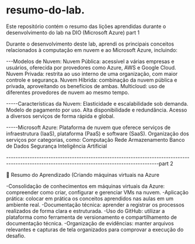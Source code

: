 # resumo-do-lab.
Este repositório contém o resumo das lições aprendidas durante o desenvolvimento do lab na DIO (Microsoft Azure) part 1

Durante o desenvolvimento deste lab, aprendi os principais conceitos relacionados à computação em nuvem e ao Microsoft Azure, incluindo:

---Modelos de Nuvem:
Nuvem Pública: acessível a várias empresas e usuários, oferecida por provedores como Azure, AWS e Google Cloud.
Nuvem Privada: restrita ao uso interno de uma organização, com maior controle e segurança.
Nuvem Híbrida: combinação da nuvem pública e privada, aproveitando os benefícios de ambas.
Multicloud: uso de diferentes provedores de nuvem ao mesmo tempo.

-----Características da Nuvem:
Elasticidade e escalabilidade sob demanda.
Modelo de pagamento por uso.
Alta disponibilidade e redundância.
Acesso a diversos serviços de forma rápida e global.

-----Microsoft Azure:
Plataforma de nuvem que oferece serviços de infraestrutura (IaaS), plataforma (PaaS) e software (SaaS).
Organização dos serviços por categorias, como:
Computação
Rede
Armazenamento
Banco de Dados
Segurança
Inteligência Artificial

-----------------------------------------------------------------------------------------------------------------------------------------------part 2

📌 Resumo do Aprendizado (Criando máquinas virtuais na Azure

-Consolidação de conhecimentos em máquinas virtuais da Azure: compreender como criar, configurar e gerenciar VMs na nuvem.
-Aplicação prática: colocar em prática os conceitos aprendidos nas aulas em um ambiente real.
-Documentação técnica: aprender a registrar os processos realizados de forma clara e estruturada.
-Uso do GitHub: utilizar a plataforma como ferramenta de versionamento e compartilhamento de documentação técnica.
-Organização de evidências: manter arquivos relevantes e capturas de tela organizados para comprovar a execução do desafio.
